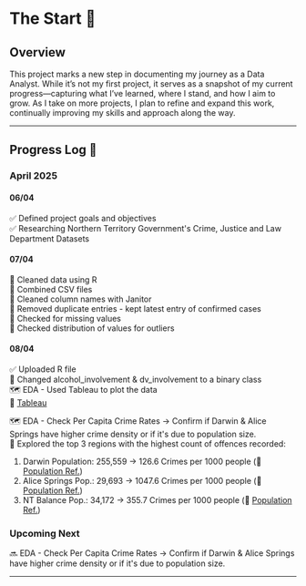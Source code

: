 # The Start 📍

## Overview  
This project marks a new step in documenting my journey as a Data Analyst. While it’s not my first project, it serves as a snapshot of my current progress—capturing what I’ve learned, where I stand, and how I aim to grow. As I take on more projects, I plan to refine and expand this work, continually improving my skills and approach along the way.

---

## Progress Log 📜  

### **April 2025**  
#### **06/04**  
✅ Defined project goals and objectives  
✅ Researching Northern Territory Government's Crime, Justice and Law Department Datasets  

#### **07/04**  
🧼 Cleaned data using R  
🧼 Combined CSV files  
🧼 Cleaned column names with Janitor  
🧼 Removed duplicate entries - kept latest entry of confirmed cases  
🧼 Checked for missing values  
🧼 Checked distribution of values for outliers  

#### **08/04**
✅ Uploaded R file  
🧼 Changed alcohol_involvement & dv_involvement to a binary class  
🗺️ EDA - Used Tableau to plot the data  
🔗 [Tableau](https://public.tableau.com/app/profile/jeffy.i/viz/NTCrimeStatistics-AnAnalysisProject/CrimesRecordedbyYear)

🗺️ EDA - Check Per Capita Crime Rates → Confirm if Darwin & Alice Springs have higher crime density or if it's due to population size.  
🔎 Explored the top 3 regions with the highest count of offences recorded:

1. Darwin Population: 255,559 → 126.6 Crimes per 1000 people (🔗 [Population Ref.](https://nteconomy.nt.gov.au/population))
2. Alice Springs Pop.: 29,693 → 1047.6 Crimes per 1000 people (🔗 [Population Ref.](https://profile.id.com.au/rda-northern-territory/population-estimate?WebID=100))
3. NT Balance Pop.: 34,172 → 355.7 Crimes per 1000 people (🔗 [Population Ref.](https://www.abs.gov.au/census/find-census-data/quickstats/2021/SOS73))





### **Upcoming Next**  
🔜 EDA - Check Per Capita Crime Rates → Confirm if Darwin & Alice Springs have higher crime density or if it's due to population size.  

---
